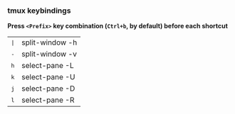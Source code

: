 ### tmux keybindings
**Press `<Prefix>` key combination (`Ctrl+b`, by default) before each shortcut**
<table>
<tr><td><kbd>|</kbd></td><td>split-window -h</td></tr>
<tr><td><kbd>-</kbd></td><td>split-window -v</td></tr>
<tr><td><kbd>h</kbd></td><td>select-pane -L</td></tr>
<tr><td><kbd>k</kbd></td><td>select-pane -U</td></tr>
<tr><td><kbd>j</kbd></td><td>select-pane -D</td></tr>
<tr><td><kbd>l</kbd></td><td>select-pane -R</td></tr>
</table>

